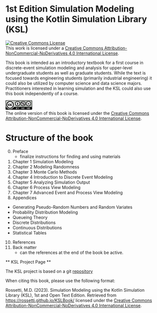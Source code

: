 # 1st Edition Simulation Modeling using the Kotlin Simulation Library (KSL)

<a rel="license" href="http://creativecommons.org/licenses/by-nc-nd/4.0/"><img alt="Creative Commons License" style="border-width:0" src="https://i.creativecommons.org/l/by-nc-nd/4.0/88x31.png" /></a><br />This work is licensed under a <a rel="license" href="http://creativecommons.org/licenses/by-nc-nd/4.0/">Creative Commons Attribution-NonCommercial-NoDerivatives 4.0 International License</a>.

This book is intended as an introductory textbook for a first course in discrete-event simulation modeling and analysis for upper-level undergraduate students as well as graduate students.  While the text is focused towards engineering students (primarily industrial engineering) it could also be utilized by computer science and data science majors.  Practitioners interested in learning simulation and the KSL could also use this book independently of a course. 

![Creative Commons License](figures2/by-nc-nd.png)  
The online version of this book is licensed under the [Creative Commons Attribution-NonCommercial-NoDerivatives 4.0 International License](http://creativecommons.org/licenses/by-nc-nd/4.0/). 

# Structure of the book

0. Preface
    - finalize instructions for finding and using materials
1. Chapter 1 Simulation Modeling
2. Chapter 2 Modeling Randomness
3. Chapter 3 Monte Carlo Methods
4. Chapter 4 Introduction to Discrete Event Modeling
5. Chapter 5 Analyzing Simulation Output
6. Chapter 6 Process View Modeling
7. Chapter 7 Advanced Event and Process View Modeling
8. Appendices
  - Generating Pseudo-Random Numbers and Random Variates
  - Probability Distribution Modeling
  - Queueing Theory
  - Discrete Distributions
  - Continuous Distributions
  - Statistical Tables
10. References
11. Back matter
    - can the references at the end of the book be active.
    
** KSL Project Page **

The KSL project is based on a git [repository](https://github.com/rossetti/KSL)

When citing this book, please use the following format:

Rossetti, M.D. (2023). Simulation Modeling using the Kotlin Simulation Library (KSL), 1st and Open Text Edition.  Retrieved from https://rossetti.github.io/KSLBook/ licensed under the [Creative Commons Attribution-NonCommercial-NoDerivatives 4.0 International License](https://creativecommons.org/licenses/by-nc-nd/4.0/).
